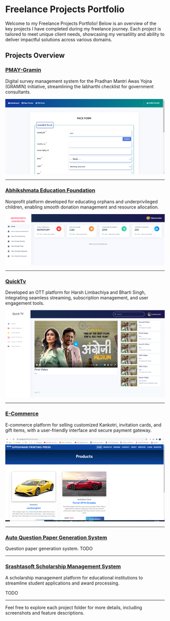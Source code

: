 # Freelance Projects Portfolio

Welcome to my Freelance Projects Portfolio! Below is an overview of the key projects I have completed during my freelance journey. Each project is tailored to meet unique client needs, showcasing my versatility and ability to deliver impactful solutions across various domains.

## Projects Overview

### [PMAY-Gramin](./PMAY-Gramin)
Digital survey management system for the Pradhan Mantri Awas Yojna (GRAMIN) initiative, streamlining the labharthi checklist for government consultants.

![PMAY Screenshot](./PMAY-Gramin/FillingForm.png)

---

### [Abhikshmata Education Foundation](./Abhikshmata-Education-Foundation)
Nonprofit platform developed for educating orphans and underprivileged children, enabling smooth donation management and resource allocation.

![Abhikshmata Screenshot](./Abhikshmata-Education-Foundation/Dashboard.png)

---

### [QuickTv](./QuickTv)
Developed an OTT platform for Harsh Limbachiya and Bharti Singh, integrating seamless streaming, subscription management, and user engagement tools.

![QuickTv Screenshot](./QuickTv/watch.png)

---


### [E-Commerce](./E-Commerce)
E-commerce platform for selling customized Kankotri, invitation cards, and gift items, with a user-friendly interface and secure payment gateway.

![ECommerce](./E-Commerce/Product.png)

---

### [Auto Question Paper Generation System](./Auto-Question-Paper-Generation-System)
Question paper generation system.
TODO

---

### [Srashtasoft Scholarship Management System](./Srashtasoft)
A scholarship management platform for educational institutions to streamline student applications and award processing.

TODO

---

Feel free to explore each project folder for more details, including screenshots and feature descriptions.
